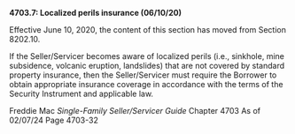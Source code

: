 **4703.7: Localized perils insurance (06/10/20)**

Effective June 10, 2020, the content of this section has moved from
Section 8202.10.

If the Seller/Servicer becomes aware of localized perils (i.e.,
sinkhole, mine subsidence, volcanic eruption, landslides) that are not
covered by standard property insurance, then the Seller/Servicer must
require the Borrower to obtain appropriate insurance coverage in
accordance with the terms of the Security Instrument and applicable law.

Freddie Mac *Single-Family Seller/Servicer Guide* Chapter 4703 As of
02/07/24 Page 4703-32